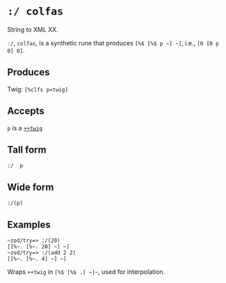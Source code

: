 `:/ colfas`
===========

String to XML XX.

`:/`, `colfas`, is a synthetic rune that produces `[%$ [%$ p ~] ~]`,
i.e., `[0 [0 p 0] 0]`.

Produces
--------

Twig: `[%clfs p=twig]`

Accepts
-------

`p` is a [`++twig`]()

Tall form
---------

    :/  p

Wide form
---------

    :/(p)

Examples
--------

    ~zod/try=> :/(20)
    [[%~. [%~. 20] ~] ~]
    ~zod/try=> :/(add 2 2)
    [[%~. [%~. 4] ~] ~]

Wraps `++twig` in `[%$ [%$ .] ~]~`, used for interpolation.
